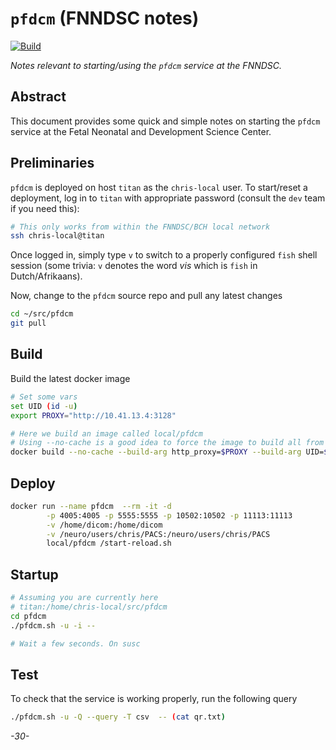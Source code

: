 # `pfdcm` (FNNDSC notes)

[![Build](https://github.com/FNNDSC/pfdcm/actions/workflows/build.yml/badge.svg)](https://github.com/FNNDSC/pfdcm/actions/workflows/build.yml)

*Notes relevant to starting/using the `pfdcm` service at the FNNDSC.*

## Abstract

This document provides some quick and simple notes on starting the `pfdcm` service at the Fetal Neonatal and Development Science Center.

## Preliminaries

`pfdcm` is deployed on host `titan` as the `chris-local` user. To start/reset a deployment, log in to `titan` with appropriate password (consult the `dev` team if you need this):

```bash
# This only works from within the FNNDSC/BCH local network
ssh chris-local@titan
```

Once logged in, simply type `v` to switch to a properly configured `fish` shell session (some trivia: `v` denotes the word _vis_ which is `fish` in Dutch/Afrikaans).

Now, change to the `pfdcm` source repo and pull any latest changes

```bash
cd ~/src/pfdcm
git pull
```

## Build

Build the latest docker image

```bash
# Set some vars
set UID (id -u)
export PROXY="http://10.41.13.4:3128"

# Here we build an image called local/pfdcm
# Using --no-cache is a good idea to force the image to build all from scratch
docker build --no-cache --build-arg http_proxy=$PROXY --build-arg UID=$UID -t local/pfdcm .
```

## Deploy

```bash
docker run --name pfdcm  --rm -it -d                                            \
        -p 4005:4005 -p 5555:5555 -p 10502:10502 -p 11113:11113                 \
        -v /home/dicom:/home/dicom                                              \
        -v /neuro/users/chris/PACS:/neuro/users/chris/PACS                      \
        local/pfdcm /start-reload.sh
```

## Startup

```bash
# Assuming you are currently here
# titan:/home/chris-local/src/pfdcm
cd pfdcm
./pfdcm.sh -u -i --

# Wait a few seconds. On susc
```

## Test

To check that the service is working properly, run the following query

```bash
./pfdcm.sh -u -Q --query -T csv  -- (cat qr.txt)
```

_-30-_
